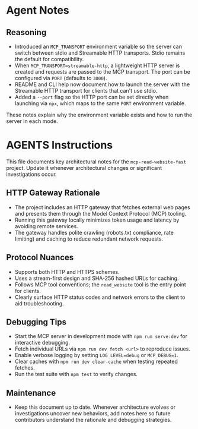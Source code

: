 # Agent Notes

## Reasoning

- Introduced an `MCP_TRANSPORT` environment variable so the server can switch between stdio and Streamable HTTP transports. Stdio remains the default for compatibility.
- When `MCP_TRANSPORT=streamable-http`, a lightweight HTTP server is created and requests are passed to the MCP transport. The port can be configured via `PORT` (defaults to `3000`).
- README and CLI help now document how to launch the server with the Streamable HTTP transport for clients that can't use stdio.
- Added a `--port` flag so the HTTP port can be set directly when launching via `npx`, which maps to the same `PORT` environment variable.

These notes explain why the environment variable exists and how to run the server in each mode.

# AGENTS Instructions
This file documents key architectural notes for the `mcp-read-website-fast` project. Update it whenever architectural changes or significant investigations occur.

## HTTP Gateway Rationale
- The project includes an HTTP gateway that fetches external web pages and presents them through the Model Context Protocol (MCP) tooling.
- Running this gateway locally minimizes token usage and latency by avoiding remote services.
- The gateway handles polite crawling (robots.txt compliance, rate limiting) and caching to reduce redundant network requests.

## Protocol Nuances
- Supports both HTTP and HTTPS schemes.
- Uses a stream-first design and SHA-256 hashed URLs for caching.
- Follows MCP tool conventions; the `read_website` tool is the entry point for clients.
- Clearly surface HTTP status codes and network errors to the client to aid troubleshooting.

## Debugging Tips
- Start the MCP server in development mode with `npm run serve:dev` for interactive debugging.
- Fetch individual URLs via `npm run dev fetch <url>` to reproduce issues.
- Enable verbose logging by setting `LOG_LEVEL=debug` or `MCP_DEBUG=1`.
- Clear caches with `npm run dev clear-cache` when testing repeated fetches.
- Run the test suite with `npm test` to verify changes.

## Maintenance
- Keep this document up to date. Whenever architecture evolves or investigations uncover new behaviors, add notes here so future contributors understand the rationale and debugging strategies.
